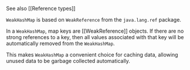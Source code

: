 See also [[Reference types]]

`WeakHashMap` is based on `WeakReference` from the `java.lang.ref` package.

In a `WeakHashMap`, map keys are [[WeakReference]] objects. If there are no strong references to a key, then all values associated with that key will be automatically removed from the `WeakHashMap`.

This makes `WeakHashMap` a convenient choice for caching data, allowing unused data to be garbage collected automatically.


